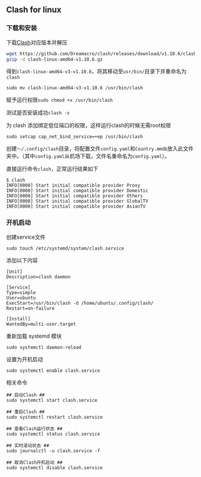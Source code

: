 ## Clash for linux

### 下载和安装

下载[Clash](https://github.com/Dreamacro/clash/releases)对应版本并解压

``` bash
wget https://github.com/Dreamacro/clash/releases/download/v1.10.6/clash-linux-amd64-v1.10.6.gz
gzip -d clash-linux-amd64-v1.10.6.gz
```

得到`clash-linux-amd64-v3-v1.10.6`，将其移动至`usr/bin/`目录下并重命名为`clash`

```
sudo mv clash-linux-amd64-v3-v1.10.6 /usr/bin/clash
```

赋予运行权限`sudo chmod +x /usr/bin/clash`

测试是否安装成功`clash -v`

为 clash 添加绑定低位端口的权限，这样运行clash的时候无需root权限

```
sudo setcap cap_net_bind_service=+ep /usr/bin/clash
```

创建`～/.config/clash`目录，将配置文件`config.yaml`和`Country.mmdb`放入此文件夹中。（其中`config.yaml`从机场下载，文件名重命名为`config.yaml`）。

直接运行命令`clash`，正常运行结果如下

```
$ clash     
INFO[0000] Start initial compatible provider Proxy      
INFO[0000] Start initial compatible provider Domestic   
INFO[0000] Start initial compatible provider Others     
INFO[0000] Start initial compatible provider GlobalTV   
INFO[0000] Start initial compatible provider AsianTV
```

### 开机启动

创建service文件

```
sudo touch /etc/systemd/system/clash.service
```

添加以下内容

```
[Unit]
Description=clash daemon

[Service]
Type=simple
User=ubuntu
ExecStart=/usr/bin/clash -d /home/ubuntu/.config/clash/
Restart=on-failure

[Install]
WantedBy=multi-user.target
```

重新加载 systemd 模块

```
sudo systemctl daemon-reload
```

设置为开机启动

```
sudo systemctl enable clash.service
```

相关命令

```
## 启动Clash ##
sudo systemctl start clash.service

## 重启Clash ##
sudo systemctl restart clash.service

## 查看Clash运行状态 ##
sudo systemctl status clash.service

## 实时滚动状态 ##
sudo journalctl -u clash.service -f

## 取消Clash开机启动 ##
sudo systemctl disable clash.service
```
